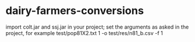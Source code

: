 # dairy-farmers-conversions
import colt.jar and ssj.jar in your project;
set the arguments as asked in the project, for example test/pop81X2.txt 1 -o test/res/n81_b.csv -f 1
